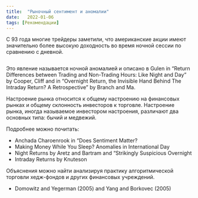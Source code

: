 ```yaml
---
title:  "Рыночный сентимент и аномалии"
date:   2022-01-06
tags: [Рекомендации]
---
```


С 93 года многие трейдеры заметили, что американские акции имеют значительно более высокую доходность во время ночной сессии по сравнению с дневной.

 <img src="https://ragve-hub.github.io/console-light/images/movernight.png" alt="">

 Это явление называется ночной аномалией и описано в Gulen in “Return Differences between Trading and Non-Trading Hours: Like Night and Day” by Cooper, Cliff and in “Overnight Return, the Invisible Hand Behind The Intraday Return? A Retrospective” by Branch and Ma. 

 Настроение рынка относится к общему настроению на финансовых рынках и общему склонность инвесторов к торговле. Настроение рынка, иногда называемое инвестором настроения, различают два основных типа: бычий и медвежий.

Подробнее можно почитать:

* Anchada Charoenrook in “Does Sentiment Matter?
* Making Money While You Sleep? Anomalies in International Day
* Night Returns by Aretz and Bartram and “Strikingly Suspicious Overnight
* Intraday Returns by Knuteson

Объяснения можно найти анализируя практику алгоритмической торговли хедж-фондов и других финансовых учреждений.

* Domowitz and Yegerman (2005) and Yang and Borkovec (2005)
